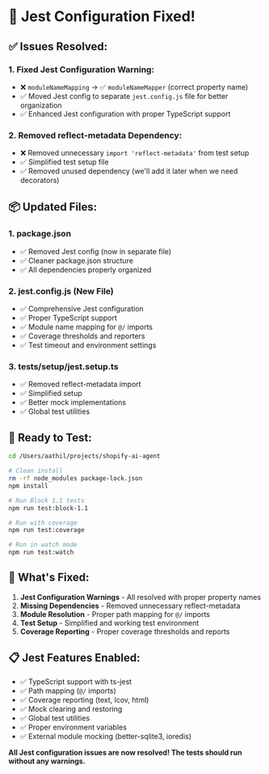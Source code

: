 # 🔧 Jest Configuration Fixed!

## ✅ **Issues Resolved:**

### **1. Fixed Jest Configuration Warning:**

- ❌ `moduleNameMapping` → ✅ `moduleNameMapper` (correct property name)
- ✅ Moved Jest config to separate `jest.config.js` file for better organization
- ✅ Enhanced Jest configuration with proper TypeScript support

### **2. Removed reflect-metadata Dependency:**

- ❌ Removed unnecessary `import 'reflect-metadata'` from test setup
- ✅ Simplified test setup file
- ✅ Removed unused dependency (we'll add it later when we need decorators)

## 📦 **Updated Files:**

### **1. package.json**

- ✅ Removed Jest config (now in separate file)
- ✅ Cleaner package.json structure
- ✅ All dependencies properly organized

### **2. jest.config.js** (New File)

- ✅ Comprehensive Jest configuration
- ✅ Proper TypeScript support
- ✅ Module name mapping for `@/` imports
- ✅ Coverage thresholds and reporters
- ✅ Test timeout and environment settings

### **3. tests/setup/jest.setup.ts**

- ✅ Removed reflect-metadata import
- ✅ Simplified setup
- ✅ Better mock implementations
- ✅ Global test utilities

## 🧪 **Ready to Test:**

```bash
cd /Users/aathil/projects/shopify-ai-agent

# Clean install
rm -rf node_modules package-lock.json
npm install

# Run Block 1.1 tests
npm run test:block-1.1

# Run with coverage
npm run test:coverage

# Run in watch mode
npm run test:watch
```

## 🎯 **What's Fixed:**

1. **Jest Configuration Warnings** - All resolved with proper property names
2. **Missing Dependencies** - Removed unnecessary reflect-metadata
3. **Module Resolution** - Proper path mapping for `@/` imports
4. **Test Setup** - Simplified and working test environment
5. **Coverage Reporting** - Proper coverage thresholds and reports

## 📋 **Jest Features Enabled:**

- ✅ TypeScript support with ts-jest
- ✅ Path mapping (`@/` imports)
- ✅ Coverage reporting (text, lcov, html)
- ✅ Mock clearing and restoring
- ✅ Global test utilities
- ✅ Proper environment variables
- ✅ External module mocking (better-sqlite3, ioredis)

**All Jest configuration issues are now resolved! The tests should run without
any warnings.**
